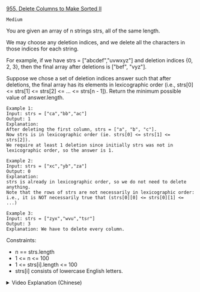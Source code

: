 [955. Delete Columns to Make Sorted II](https://leetcode.com/problems/delete-columns-to-make-sorted-ii/description/)

`Medium`

You are given an array of n strings strs, all of the same length.

We may choose any deletion indices, and we delete all the characters in those indices for each string.

For example, if we have strs = ["abcdef","uvwxyz"] and deletion indices {0, 2, 3}, then the final array after deletions is ["bef", "vyz"].

Suppose we chose a set of deletion indices answer such that after deletions, the final array has its elements in lexicographic order (i.e., strs[0] <= strs[1] <= strs[2] <= ... <= strs[n - 1]). Return the minimum possible value of answer.length.

```
Example 1:
Input: strs = ["ca","bb","ac"]
Output: 1
Explanation: 
After deleting the first column, strs = ["a", "b", "c"].
Now strs is in lexicographic order (ie. strs[0] <= strs[1] <= strs[2]).
We require at least 1 deletion since initially strs was not in lexicographic order, so the answer is 1.

Example 2:
Input: strs = ["xc","yb","za"]
Output: 0
Explanation: 
strs is already in lexicographic order, so we do not need to delete anything.
Note that the rows of strs are not necessarily in lexicographic order:
i.e., it is NOT necessarily true that (strs[0][0] <= strs[0][1] <= ...)

Example 3:
Input: strs = ["zyx","wvu","tsr"]
Output: 3
Explanation: We have to delete every column.
``` 

Constraints:

- n == strs.length
- 1 <= n <= 100
- 1 <= strs[i].length <= 100
- strs[i] consists of lowercase English letters.

<details>
<summary>Video Explanation (Chinese)</summary>

[HuifengGuan](https://www.youtube.com/watch?v=nEXnwgont9g)
</details>